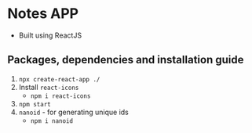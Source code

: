 # Notes APP

- Built using ReactJS

## Packages, dependencies and installation guide

1. `npx create-react-app ./`
2. Install `react-icons`
   - `npm i react-icons`
3. `npm start`
4. `nanoid` - for generating unique ids
   - `npm i nanoid`
